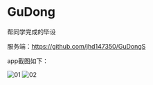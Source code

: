 # GuDong
帮同学完成的毕设 

服务端：https://github.com/jhd147350/GuDongS

app截图如下：  

![01](pic/merge01)
![02](pic/merge02)
